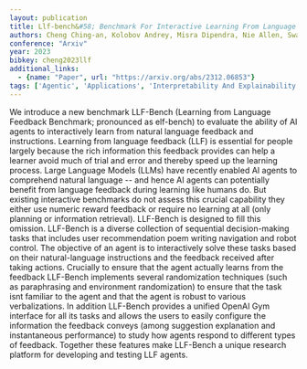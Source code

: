 ```yaml
---
layout: publication
title: Llf-bench&#58; Benchmark For Interactive Learning From Language Feedback
authors: Cheng Ching-an, Kolobov Andrey, Misra Dipendra, Nie Allen, Swaminathan Adith
conference: "Arxiv"
year: 2023
bibkey: cheng2023llf
additional_links:
  - {name: "Paper", url: "https://arxiv.org/abs/2312.06853"}
tags: ['Agentic', 'Applications', 'Interpretability And Explainability', 'Reinforcement Learning', 'Tools']
---
```

We introduce a new benchmark LLF-Bench (Learning from Language Feedback Benchmark; pronounced as elf-bench) to evaluate the ability of AI agents to interactively learn from natural language feedback and instructions. Learning from language feedback (LLF) is essential for people largely because the rich information this feedback provides can help a learner avoid much of trial and error and thereby speed up the learning process. Large Language Models (LLMs) have recently enabled AI agents to comprehend natural language -- and hence AI agents can potentially benefit from language feedback during learning like humans do. But existing interactive benchmarks do not assess this crucial capability they either use numeric reward feedback or require no learning at all (only planning or information retrieval). LLF-Bench is designed to fill this omission. LLF-Bench is a diverse collection of sequential decision-making tasks that includes user recommendation poem writing navigation and robot control. The objective of an agent is to interactively solve these tasks based on their natural-language instructions and the feedback received after taking actions. Crucially to ensure that the agent actually learns from the feedback LLF-Bench implements several randomization techniques (such as paraphrasing and environment randomization) to ensure that the task isnt familiar to the agent and that the agent is robust to various verbalizations. In addition LLF-Bench provides a unified OpenAI Gym interface for all its tasks and allows the users to easily configure the information the feedback conveys (among suggestion explanation and instantaneous performance) to study how agents respond to different types of feedback. Together these features make LLF-Bench a unique research platform for developing and testing LLF agents.
